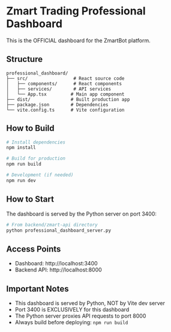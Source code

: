 # Zmart Trading Professional Dashboard

This is the OFFICIAL dashboard for the ZmartBot platform.

## Structure

```
professional_dashboard/
├── src/                 # React source code
│   ├── components/      # React components
│   ├── services/        # API services
│   └── App.tsx         # Main app component
├── dist/               # Built production app
├── package.json        # Dependencies
└── vite.config.ts      # Vite configuration
```

## How to Build

```bash
# Install dependencies
npm install

# Build for production
npm run build

# Development (if needed)
npm run dev
```

## How to Start

The dashboard is served by the Python server on port 3400:

```bash
# From backend/zmart-api directory
python professional_dashboard_server.py
```

## Access Points

- Dashboard: http://localhost:3400
- Backend API: http://localhost:8000

## Important Notes

- This dashboard is served by Python, NOT by Vite dev server
- Port 3400 is EXCLUSIVELY for this dashboard
- The Python server proxies API requests to port 8000
- Always build before deploying: `npm run build`

